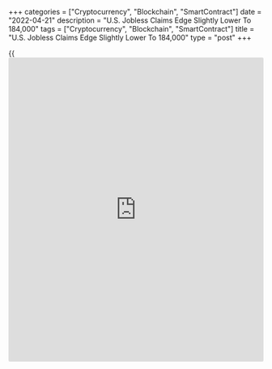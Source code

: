 +++
categories = ["Cryptocurrency", "Blockchain", "SmartContract"]
date = "2022-04-21"
description = "U.S. Jobless Claims Edge Slightly Lower To 184,000"
tags = ["Cryptocurrency", "Blockchain", "SmartContract"]
title = "U.S. Jobless Claims Edge Slightly Lower To 184,000"
type = "post"
+++

{{<iframe id="large-banner" src="https://www.bounty.group/#slide=17.0" width="100%" height="600" scrolling="no" style="border: 0px solid rgb(216, 221, 230); border-radius: 3px;">}}

The Labor Department released a report on Thursday showing a slight
decrease in first-time claims for U.S. unemployment benefits in the week
ended April 16th.

The report showed initial jobless claims edged down to 184,000, a
decrease of 2,000 from the previous week's revised level of 186,000.

Economists had expected jobless claims to dip to 180,000 from the
185,000 originally reported for the previous week.

"We expect initial claims to remain below 200k in the weeks ahead, as
employers, who continue to struggle to attract and retain workers, will
keep layoffs to a minimum," said Nancy Vanden Houten, Lead U.S.
Economist at Oxford Economics.

She added, "Even as the [economy][1] slows in response to high inflation
and rising interest rates, we expect employers will be more likely to
slow the pace of hiring than to let go of workers."

Meanwhile, the Labor Department said the less volatile four-week moving
average rose to 177,250, an increase of 4,500 from the previous week's
revised average of 172,750.

The report also showed continuing claims, a reading on the number of
people receiving ongoing unemployment assistance, fell by 58,000 to
1.417 million in the week ended April 9th, hitting the lowest level
since February 1970.

The four-week moving average of continuing claims also dropped to a 52
-year-low of 1,481,750, a decrease of 31,250 from the previous week's
revised average of 1,513,000.

"We think continued claims can decline from these revised levels as job
growth continues and as more workers return to the labor [markets][2],"
said Vanden Houten.

For comments and feedback [contact](https://www.playgroundfx.com/contact/): editorial@rtt[news](https://www.letsplayfx.com/blog/forex-news-website/).com

[Economic News][1]

 **What parts of the world are seeing the best (and worst) economic
performances lately? Click[here][3] to check out our [Econ Scorecard][3]
and find out! See up-to-the-moment [ranking](https://www.playgroundfx.com/blog/crypto-exchange-ranking/)s for the best and worst
performers in [GDP][4], [unemployment rate][5], [inflation][6] and much
more.**

   1. www.rtt[news](https://www.letsplayfx.com/blog/forex-news-website/).com/Content/EconomicNews.aspx
   2. www.rtt[news](https://www.letsplayfx.com/blog/forex-news-website/).com/Content/Markets.aspx
   3. www.rtt[news](https://www.letsplayfx.com/blog/forex-news-website/).com/economic-scorecard/world-rank/retail-sales/highest-performance.aspx
   4. www.rtt[news](https://www.letsplayfx.com/blog/forex-news-website/).com/economic-scorecard/world-rank/GDP/highest-performance.aspx
   5. www.rtt[news](https://www.letsplayfx.com/blog/forex-news-website/).com/economic-scorecard/world-rank/unemployment-rate/lowest-performance.aspx
   6. www.rtt[news](https://www.letsplayfx.com/blog/forex-news-website/).com/economic-scorecard/world-rank/CPI/highest-performance.aspx